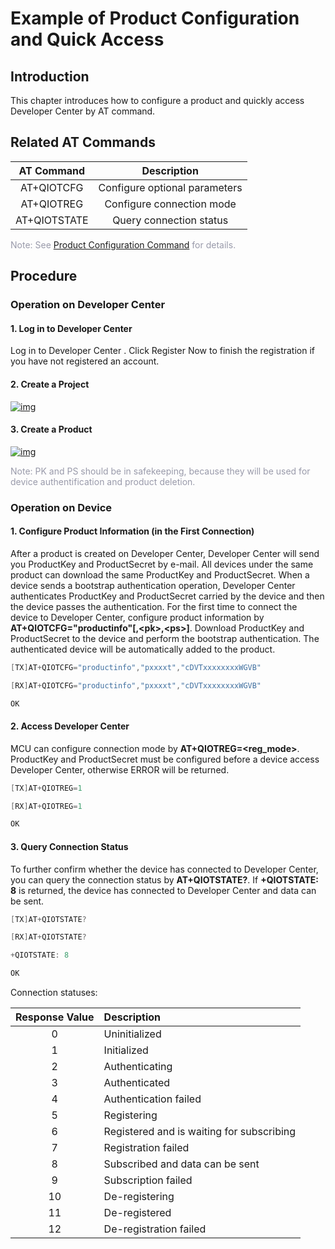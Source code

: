 # Example of Product Configuration and Quick Access

## **Introduction**

This chapter introduces how to configure a product and quickly access Developer Center by AT command.

## **Related AT Commands**

|  AT Command  |          Description          |
| :----------: | :---------------------------: |
|  AT+QIOTCFG  | Configure optional parameters |
|  AT+QIOTREG  |   Configure connection mode   |
| AT+QIOTSTATE |    Query connection status    |

<font color=#999AAA >Note: See [Product Configuration Command](/en/deviceDevelop/nb/AT/API/nb-at-03.md) for details.</font>



## **Procedure**

### **Operation on Developer Center**

#### **1. Log in to Developer Center**

Log in to <a :href="toDevelopCenter(null, 'en')" target="_blank">Developer Center</a> . Click <a :href="toDevelopCenter('registerType', 'en')" target="_blank">Register Now</a> to finish the registration if you have not registered an account.

#### **2. Create a Project**

<a data-fancybox title="img" href="/en/deviceDevelop/nb/AT/resource/01-1.png">![img](/en/deviceDevelop/nb/AT/resource/01-1.png)</a>

#### **3. Create a Product**

<a data-fancybox title="img" href="/en/deviceDevelop/nb/AT/resource/01-2.png">![img](/en/deviceDevelop/nb/AT/resource/01-2.png)</a>

<font color=#999AAA >Note: PK and PS should be in safekeeping, because they will be used for device authentification and product deletion.</font>

### **Operation on Device**

#### **1. Configure Product Information (in the First Connection)**

After a product is created on Developer Center, Developer Center will send you ProductKey and ProductSecret by e-mail. All devices under the same product can download the same ProductKey and ProductSecret. When a device sends a bootstrap authentication operation, Developer Center authenticates ProductKey and ProductSecret carried by the device and then the device passes the authentication. For the first time to connect the device to Developer Center, configure product information by __AT+QIOTCFG="productinfo"[,\<pk\>,\<ps\>]__. Download ProductKey and ProductSecret to the device and perform the bootstrap authentication. The authenticated device will be automatically added  to the product.

 ```c
[TX]AT+QIOTCFG="productinfo","pxxxxt","cDVTxxxxxxxxWGVB"

[RX]AT+QIOTCFG="productinfo","pxxxxt","cDVTxxxxxxxxWGVB"

OK
 ```

#### **2. Access Developer Center**


MCU can configure connection mode by __AT+QIOTREG=\<reg_mode\>__. ProductKey and ProductSecret must be configured before a device access Developer Center, otherwise ERROR will be returned.

   ```c
[TX]AT+QIOTREG=1

[RX]AT+QIOTREG=1

OK
   ```

#### **3. Query Connection Status**

To further confirm whether the device has connected to Developer Center, you can query the connection status by __AT+QIOTSTATE?__. If __+QIOTSTATE: 8__ is returned, the device has connected to Developer Center and data can be sent.

```c
[TX]AT+QIOTSTATE?

[RX]AT+QIOTSTATE?

+QIOTSTATE: 8

OK
```

Connection statuses:

| Response Value | Description                               |
| :------------: | :---------------------------------------- |
|       0        | Uninitialized                             |
|       1        | Initialized                               |
|       2        | Authenticating                            |
|       3        | Authenticated                             |
|       4        | Authentication failed                     |
|       5        | Registering                               |
|       6        | Registered and is waiting for subscribing |
|       7        | Registration failed                       |
|       8        | Subscribed and data can be sent           |
|       9        | Subscription failed                       |
|       10       | De-registering                            |
|       11       | De-registered                             |
|       12       | De-registration failed                    |

 